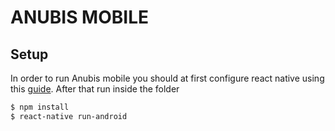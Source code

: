 # ANUBIS MOBILE

## Setup

In order to run Anubis mobile you should at first configure react native using this [guide](https://reactnative.dev/docs/environment-setup).
After that run inside the folder

```bash
$ npm install
$ react-native run-android
```